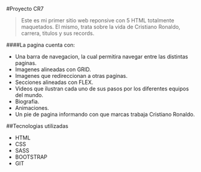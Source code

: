 #Proyecto CR7

>  Este es mi primer sitio web reponsive con 5 HTML totalmente maquetados. El mismo, trata sobre la vida de Cristiano Ronaldo, carrera, titulos y sus records.

####La pagina cuenta con:
- Una barra de navegacion, la cual permitira navegar entre las distintas paginas.
- Imagenes alineadas con GRID.
- Imagenes que redireccionan a otras paginas.
- Secciones alineadas con FLEX.
- Videos que ilustran cada uno de sus pasos por los diferentes equipos del mundo.
- Biografia.
- Animaciones.
- Un pie de pagina informando con que marcas trabaja Cristiano Ronaldo.

##Tecnologias utilizadas
- HTML
- CSS
- SASS
- BOOTSTRAP
- GIT
